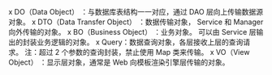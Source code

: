 x DO（Data Object） ：与数据库表结构一一对应，通过 DAO 层向上传输数据源对象。
x DTO（Data Transfer Object） ：数据传输对象， Service 和 Manager 向外传输的对象。
x BO（Business Object） ：业务对象。 可以由 Service 层输出的封装业务逻辑的对象。
x Query：数据查询对象，各层接收上层的查询请求。 注：超过 2 个参数的查询封装，禁止使用 Map 类来传输。
x VO（View Object） ：显示层对象，通常是 Web 向模板渲染引擎层传输的对象。